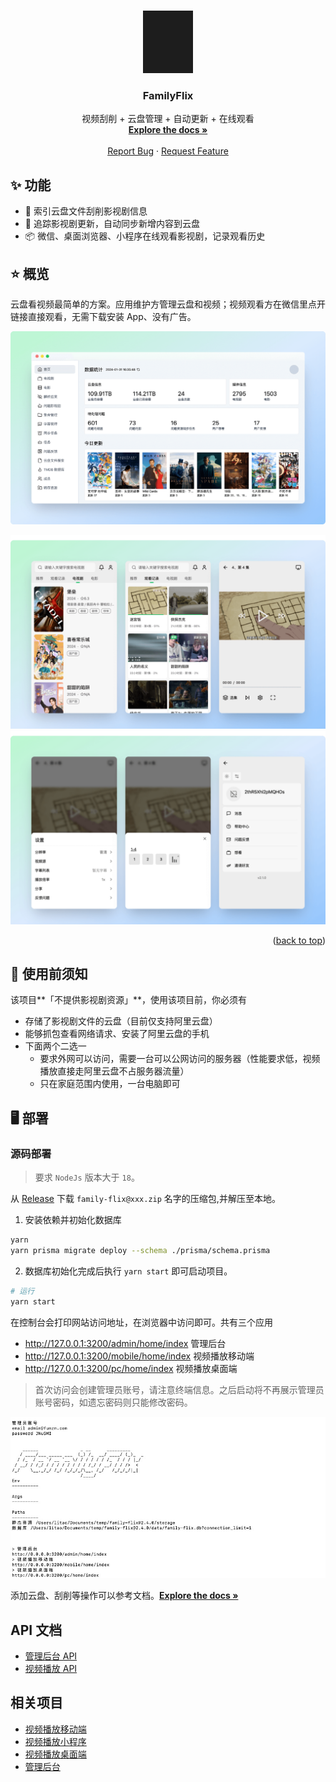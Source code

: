 <!-- Improved compatibility of back to top link: See: https://github.com/othneildrew/Best-README-Template/pull/73 -->

<a name="readme-top"></a>

<!-- PROJECT SHIELDS -->
<!--
*** I'm using markdown "reference style" links for readability.
*** Reference links are enclosed in brackets [ ] instead of parentheses ( ).
*** See the bottom of this document for the declaration of the reference variables
*** for contributors-url, forks-url, etc. This is an optional, concise syntax you may use.
*** https://www.markdownguide.org/basic-syntax/#reference-style-links
-->

<!-- PROJECT LOGO -->
<br />
<div align="center">
  <a href="https://family-flix.github.io/docs/">
    <img src="assets/logo.jpg" alt="Logo" width="80" height="100">
  </a>

  <h3 align="center">FamilyFlix</h3>

  <p align="center">
    视频刮削 + 云盘管理 + 自动更新 + 在线观看
    <br />
    <a href="https://family-flix.github.io/docs/"><strong>Explore the docs »</strong></a>
    <br />
    <br />
    <!-- <a href="https://github.com/othneildrew/Best-README-Template">View Demo</a> -->
    <!-- · -->
    <a href="https://github.com/family-flix/api/issues">Report Bug</a>
    ·
    <a href="https://github.com/family-flix/api/issues">Request Feature</a>
  </p>
</div>

<!-- TABLE OF CONTENTS -->
<!-- <details>
  <summary>Table of Contents</summary>
  <ol>
    <li>
      <a href="#about-the-project">About The Project</a>
      <ul>
        <li><a href="#built-with">Built With</a></li>
      </ul>
    </li>
    <li>
      <a href="#getting-started">Getting Started</a>
      <ul>
        <li><a href="#prerequisites">Prerequisites</a></li>
        <li><a href="#installation">Installation</a></li>
      </ul>
    </li>
    <li><a href="#usage">Usage</a></li>
    <li><a href="#roadmap">Roadmap</a></li>
    <li><a href="#contributing">Contributing</a></li>
    <li><a href="#license">License</a></li>
    <li><a href="#contact">Contact</a></li>
    <li><a href="#acknowledgments">Acknowledgments</a></li>
  </ol>
</details> -->

<!-- ABOUT THE PROJECT -->

## ✨ 功能

- 🌈 索引云盘文件刮削影视剧信息
- 🚀 追踪影视剧更新，自动同步新增内容到云盘
- 📦 微信、桌面浏览器、小程序在线观看影视剧，记录观看历史

## ⭐️ 概览

云盘看视频最简单的方案。应用维护方管理云盘和视频；视频观看方在微信里点开链接直接观看，无需下载安装 App、没有广告。

![管理后台首页](assets/admin-home.png)

<!-- [![管理后台首页][assets/admin-home.png]](https://docs.family-flix.github.com)
[![移动端1][assets/mobile-example1.png]](https://docs.family-flix.github.com)
[![移动端2][assets/mobile-example2.png]](https://docs.family-flix.github.com) -->

![移动端1](assets/mobile-example1.png)
![移动端2](assets/mobile-example2.png)

<p align="right">(<a href="#readme-top">back to top</a>)</p>

## 👀 使用前须知

该项目**「不提供影视剧资源」**，使用该项目前，你必须有

- 存储了影视剧文件的云盘（目前仅支持阿里云盘）
- 能够抓包查看网络请求、安装了阿里云盘的手机
- 下面两个二选一
  - 要求外网可以访问，需要一台可以公网访问的服务器（性能要求低，视频播放直接走阿里云盘不占服务器流量）
  - 只在家庭范围内使用，一台电脑即可

## 🖥️ 部署

### 源码部署

> 要求 `NodeJs` 版本大于 `18`。

从 [Release](https://github.com/family-flix/api/releases) 下载 `family-flix@xxx.zip` 名字的压缩包,并解压至本地。

1. 安装依赖并初始化数据库

```bash
yarn
yarn prisma migrate deploy --schema ./prisma/schema.prisma
```

2. 数据库初始化完成后执行 `yarn start` 即可启动项目。

```bash
# 运行
yarn start
```

在控制台会打印网站访问地址，在浏览器中访问即可。共有三个应用

- http://127.0.0.1:3200/admin/home/index 管理后台
- http://127.0.0.1:3200/mobile/home/index 视频播放移动端
- http://127.0.0.1:3200/pc/home/index 视频播放桌面端

> 首次访问会创建管理员账号，请注意终端信息。之后启动将不再展示管理员账号密码，如遗忘密码则只能修改密码。

![服务器启动](assets/server-start01.jpg)

添加云盘、刮削等操作可以参考文档。<a href="https://family-flix.github.io/docs/"><strong>Explore the docs »</strong></a>

<!--
### 更新

只需要拉取新代码，再执行一次安装依赖、应用数据库变更、打包即可。

```bash
# 拉取新代码
git pull origin main
# 安装依赖
yarn
# 应用数据库变更
yarn prisma migrate deploy --schema ./prisma/schema.prisma
# 打包
yarn build
# 运行
yarn start
``` -->

## API 文档

- [管理后台 API](https://documenter.getpostman.com/view/7312751/2s93sXdEzv)
- [视频播放 API](https://documenter.getpostman.com/view/7312751/2s93sXdF5R)

## 相关项目

- [视频播放移动端](https://github.com/family-flix/mobile1)
- [视频播放小程序](https://github.com/family-flix/weapp)
- [视频播放桌面端](https://github.com/family-flix/pc2)
- [管理后台](https://github.com/family-flix/admin1)
